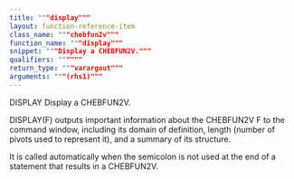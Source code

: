 ```yaml
---
title: """display"""
layout: function-reference-item
class_name: """chebfun2v"""
function_name: """display"""
snippet: """Display a CHEBFUN2V."""
qualifiers: """"""
return_type: """varargout"""
arguments: """(rhs1)"""
---
```


  DISPLAY   Display a CHEBFUN2V.
  
  DISPLAY(F) outputs important information about the CHEBFUN2V F to the
  command window, including its domain of definition, length (number of 
  pivots used to represent it), and a summary of its structure. 
 
  It is called automatically when the semicolon is not used at the
  end of a statement that results in a CHEBFUN2V.
